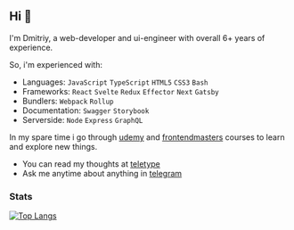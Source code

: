 ## Hi 👋

I'm Dmitriy, a web-developer and ui-engineer with overall 6+ years of experience. 

So, i'm experienced with: 
- Languages: `JavaScript` `TypeScript` `HTML5` `CSS3` `Bash`
- Frameworks: `React` `Svelte` `Redux` `Effector` `Next` `Gatsby`  
- Bundlers: `Webpack` `Rollup`
- Documentation: `Swagger` `Storybook`
- Serverside: `Node` `Express` `GraphQL` 

In my spare time i go through [udemy](https://udemy.com) and [frontendmasters](https://frontendmasters.com) courses to learn and explore new things.

- You can read my thoughts at [teletype](https://teletype.in/@boost)
- Ask me anytime about anything in [telegram](https://t.me/toastyboost)

### Stats

[![Top Langs](https://github-readme-stats.vercel.app/api/top-langs/?username=toastyboost&layout=compact)](https://github.com/anuraghazra/github-readme-stats)

